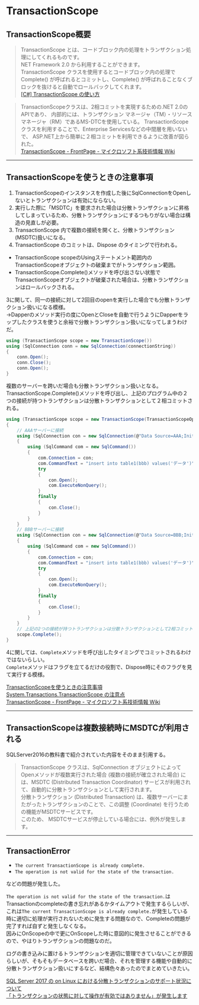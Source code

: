 # TransactionScope

## TransactionScope概要

>TransactionScope とは、コードブロック内の処理をトランザクション処理にしてくれるものです。  
>NET Framework 2.0 から利用することができます。  
>TransactionScope クラスを使用するとコードブロック内の処理で Complete() が呼ばれるとコミットし、Complete() が呼ばれることなくブロックを抜けると自動でロールバックしてくれます。  
>[[C#] TransactionScope の使い方](https://webbibouroku.com/Blog/Article/cs-transaction-scope)  

<!--  -->
>TransactionScopeクラスは、2相コミットを実現するための.NET 2.0のAPIであり、
内部的には、トランザクション マネージャ（TM）・リソース マネージャ（RM）であるMS-DTCを使用している。
>TransactionScopeクラスを利用することで、Enterprise Servicesなどの中間層を用いないで、
ASP.NET上から簡単に２相コミットを利用できるように改善が図られた。  
[TransactionScope - FrontPage - マイクロソフト系技術情報 Wiki](https://techinfoofmicrosofttech.osscons.jp/index.php?TransactionScope)  

---

## TransactionScopeを使うときの注意事項

1. TransactionScopeのインスタンスを作成した後にSqlConnectionをOpenしないとトランザクションは有効にならない。  
2. 実行した際に「MSDTC」を要求された場合は分散トランザクションに昇格してしまっているため、分散トランザクションにするつもりがない場合は構造の見直しが必要。  
3. TransactionScope 内で複数の接続を開くと、分散トランザクション(MSDTC)扱いになる。  
4. TransactionScope のコミットは、Dispose のタイミングで行われる。  

- TransactionScope scopeのUsingステートメント範囲内のTransactionScopeオブジェクトの破棄までがトランザクション範囲。
- TransactionScope.Complete()メソッドを呼び出さない状態でTransactionScopeオブジェクトが破棄された場合は、分散トランザクションはロールバックされる。  

3に関して、同一の接続に対して2回目のopenを実行した場合でも分散トランザクション扱いになる模様。  
→Dapperのメソッド実行の度にOpenとCloseを自動で行うようにDapperをラップしたクラスを使うと余裕で分散トランザクション扱いになってしまうわけだ。  

``` cs
using (TransactionScope scope = new TransactionScope())
using (SqlConnection conn = new SqlConnection(connectionString))
{
    conn.Open();
    conn.Close();
    conn.Open();
}
```

複数のサーバーを跨いだ場合も分散トランザクション扱いとなる。  
TransactionScope.Complete()メソッドを呼び出し、上記のプログラム中の２つの接続が持つトランザクションは分散トランザクションとして２相コミットされる。  

``` cs
using (TransactionScope scope = new TransactionScope(TransactionScopeOption.Required, txopt))
{
    // AAAサーバーに接続
    using (SqlConnection con = new SqlConnection(@"Data Source=AAA;Initial Catalog=northwind;User ID=xxx;Password=xxx;"))
    {
        using (SqlCommand com = new SqlCommand())
        {
            com.Connection = con;
            com.CommandText = "insert into table1(bbb) values('データ')";
            try
            {
                con.Open();
                com.ExecuteNonQuery();
            }
            finally
            {
                con.Close();
            }
        }
    }
    // BBBサーバーに接続
    using (SqlConnection con = new SqlConnection(@"Data Source=BBB;Initial Catalog=northwind;User ID=xxx;Password=xxx;"))
    {
        using (SqlCommand com = new SqlCommand())
        {
            com.Connection = con;
            com.CommandText = "insert into table1(bbb) values('データ')";
            try
            {
                con.Open();
                com.ExecuteNonQuery();
            }
            finally
            {
                con.Close();
            }
        }
    }
    // 上記の2つの接続が持つトランザクションは分散トランザクションとして2相コミットされる。  
    scope.Complete();
}
```

4に関しては、`Complete`メソッドを呼び出したタイミングでコミットされるわけではないらしい。  
`Complete`メソッドはフラグを立てるだけの役割で、Dispose時にそのフラグを見て実行する模様。  

[TransactionScopeを使うときの注意事項](https://morumoru.hateblo.jp/entry/2015/01/15/222433)  
[System.Transactions.TransactionScope の注意点](https://odashinsuke.hatenablog.com/entry/20090416/1239886860)  
[TransactionScope - FrontPage - マイクロソフト系技術情報 Wiki](https://techinfoofmicrosofttech.osscons.jp/index.php?TransactionScope)  

---

## TransactionScopeは複数接続時にMSDTCが利用される

SQLServer2016の教科書で紹介されていた内容をそのまま引用する。  

>TransactionScope クラスは、SqlConnection オブジェクトによってOpenメソッドが複数実行された場合 (複数の接続が確立された場合) には、MSDTC (Distributed Transaction Coordinator) サービスが利用されて、自動的に分散トランザクションとして実行されます。  
分散トランザクション (Distributed Transaction) は、複数サーバーにまたがったトランザクションのことで、この調整 (Coordinate) を行うための機能がMSDTCサービスです。  
このため、 MSDTCサービスが停止している場合には、例外が発生します。  

---

## TransactionError

- `The current TransactionScope is already complete.`  
- `The operation is not valid for the state of the transaction.`  

などの問題が発生した。  

`The operation is not valid for the state of the transaction.`はTransactionのcompleteの書き忘れがあるかタイムアウトで発生するらしいが、これは`The current TransactionScope is already complete.`が発生している時に適切に処理が実行されないために発生する問題なので、Completeの問題が完了すれば自ずと発生しなくなる。  
因みにOnScopeの中で更にOnScopeした時に意図的に発生させることができるので、やはりトランザクションの問題なのだ。  

ログの書き込みに置けるトランザクションを適切に管理できていないことが原因らしいが、そもそもデータベースを跨いだ場合、それを管理する機能や自動的に分散トランザクション扱いにするなど、結構色々あったのでまとめていきたい。  

[SQL Server 2017 の on Linux における分散トランザクションのサポート状況について](https://blog.engineer-memo.com/2017/12/28/sql-server-2017-%E3%81%AE-on-linux-%E3%81%AB%E3%81%8A%E3%81%91%E3%82%8B%E5%88%86%E6%95%A3%E3%83%88%E3%83%A9%E3%83%B3%E3%82%B6%E3%82%AF%E3%82%B7%E3%83%A7%E3%83%B3%E3%81%AE%E3%82%B5%E3%83%9D%E3%83%BC/)  
[「トランザクションの状態に対して操作が有効ではありません」が発生します](https://teratail.com/questions/89449)
